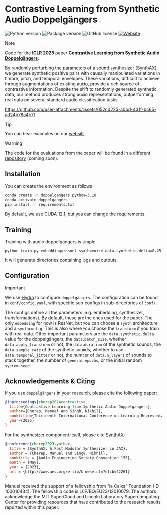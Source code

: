 # Contrastive Learning from Synthetic Audio Doppelgängers

![Python version](https://img.shields.io/badge/python-3.10-blue)
![Package version](https://img.shields.io/badge/version-0.1.0-green)
![GitHub license](https://img.shields.io/github/license/PapayaResearch/doppelgangers)
[![Website](https://img.shields.io/badge/website-DOPPELGANGERS-red)](https://doppelgangers.media.mit.edu/)

> [!NOTE]
> Code for the **ICLR 2025** paper **[Contrastive Learning from Synthetic Audio Doppelgängers](https://arxiv.org/abs/2406.05923)**.

By randomly perturbing the parameters of a sound synthesizer ([SynthAX](https://github.com/PapayaResearch/synthax)), we generate synthetic positive pairs with causally manipulated variations in timbre, pitch, and temporal envelopes. These variations, difficult to achieve through augmentations of existing audio, provide a rich source of contrastive information. Despite the shift to randomly generated synthetic data, our method produces strong audio representations, outperforming real data on several standard audio classification tasks.

https://github.com/user-attachments/assets/052cd225-a0bd-431f-bc65-ad24b78a4c7f

> [!TIP]
> You can hear examples on our [website](https://doppelgangers.media.mit.edu/).

> [!WARNING]
> The code for the evaluations from the paper will be found in a different [repository](https://github.com/PapayaResearch/doppelgangers-experiments) (coming soon).

## Installation

You can create the environment as follows

```bash
conda create -n doppelgangers python=3.10
conda activate doppelgangers
pip install -r requirements.txt
```

By default, we use CUDA 12.1, but you can change the requirements.

## Training
Training with audio doppelgängers is simple

```bash
python train.py embedding=resnet synth=voice data.synthetic.delta=0.25 general.epochs=200
```

It will generate directories containing logs and outputs.

## Configuration
> [!IMPORTANT]
> We use [Hydra](https://hydra.cc/) to configure `doppelgängers`. The configuration can be found in `conf/config.yaml`, with specific sub-configs in sub-directories of `conf/`.

The configs define all the parameters (e.g. embedding, synthesizer, transformations). By default, these are the ones used for the paper. The only `embedding` for now is ResNet, but you can choose a `synth` architecture and a `synthconfig`. This is also where you choose the `transform` if you train with real data. Other important parameters are the `data.synthetic.delta` value for the doppelgängers, the `data.batch_size`, whether `data.apply_transform` or not, the `data.duration` of the synthetic sounds, the `data.sample_rate` of the synthetic sounds, whether to use `data.temporal_jitter` or not, the number of `data.n_layers` of sounds to stack together, the number of `general.epochs`, or the initial random `system.seed`.

## Acknowledgements & Citing

If you use `doppelgängers` in your research, please cite the following paper:
```bibtex
@inproceedings{cherep2024contrastive,
  title={Contrastive Learning from Synthetic Audio Doppelgängers},
  author={Cherep, Manuel and Singh, Nikhil},
  booktitle={Thirteenth International Conference on Learning Representations},
  year={2025}
}
```

For the synthesizer component itself, please cite [SynthAX](https://github.com/PapayaResearch/synthax):
```bibtex
@conference{cherep2023synthax,
  title = {SynthAX: A Fast Modular Synthesizer in JAX},
  author = {Cherep, Manuel and Singh, Nikhil},
  booktitle = {Audio Engineering Society Convention 155},
  month = {May},
  year = {2023},
  url = {http://www.aes.org/e-lib/browse.cfm?elib=22261}
}
```

Manuel received the support of a fellowship from “la Caixa” Foundation (ID 100010434). The fellowship code is LCF/BQ/EU23/12010079. The authors acknowledge the MIT SuperCloud and Lincoln Laboratory Supercomputing Center for providing resources that have contributed to the research results reported within this paper.
